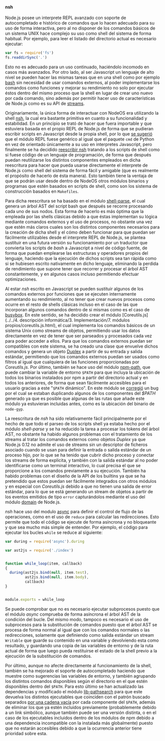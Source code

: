 #### nsh

Node.js posee un interprete REPL avanzado con soporte de autocompletado e
histórico de comandos que lo hacen adecuado para su uso de forma interactiva,
pero al no disponer de los comandos básicos de un sistema UNIX hace complejo su
uso como shell del sistema de forma habitual. Por ejemplo, para leer el listado
del directorio actual es necesario ejecutar:

```Javascript
var fs = require('fs')
fs.readdirSync('.')
```

Esto no es adecuado para un uso continuado, haciéndolo incomodo en casos más
avanzados. Por otro lado, al ser Javascript un lenguaje de alto nivel se pueden
hacer las mismas tareas que en una shell como por ejemplo
[bash](https://www.gnu.org/software/bash) sin necesidad de usar comandos
externos, al poder implementarse los comandos como funciones y mejorar su
rendimiento no solo por ejecutar éstos dentro del mismo proceso que la shell en
lugar de crear uno nuevo por cada comando, sino además por permitir hacer uso de
características de Node.js como es su API de
[streams](https://nodejs.org/api/stream.html).

Originariamente, la única forma de interactuar con NodeOS era utilizando la
shell [nsh](https://github.com/groundwater/node-bin-nsh), la cual era bastante
primitiva en cuanto a su funcionalidad y estabilidad. En un principio se trató
de hacer que fuera importable y que estuviera basada en el propio REPL de
Node.js de forma que se pudieran escribir scripts en Javascript desde la propia
shell, por lo que [se sugerió](https://github.com/joyent/node/issues/9224) que
el módulo REPL fuese genérico al igual que el paquete `cmd` de Python en vez de
orientado únicamente a su uso en interpretes Javascript, pero finalmente se ha
decidido [reescribir nsh](https://github.com/piranna/nsh) tratando a los scripts
de shell como si fuese código de un lenguaje de programación, de forma que
después puedan reutilizarse los distintos componentes empleados en dicha
reescritura para hacer que pueda usarse directamente el interprete de Node.js
como shell del sistema de forma fácil y amigable (que es realmente el propósito
de hacerlo de ésta manera). Esto también tiene la ventaja de que se podrán usar
desde dentro de NodeOS otros módulos binarios y programas que estén basados en
scripts de shell, como son los sistema de construcción basados en `Makefiles`.

Para dicha reescritura se ha basado en el módulo
[shell-parse](https://github.com/grncdr/js-shell-parse), el cual genera un árbol
AST del script bash que después se recorre procesando cada uno de sus nodos.
Esta forma de hacerlo es más óptima que la empleada por las shells clásicas
debido a que éstas implementan su lógica mediante comandos externos y el uso de
procesos, no obstante una vez que estén más claros cuales son los distintos
componentes necesarios para la creación de dicha shell y el cómo deben funcionar
para que puedan ser fácilmente utilizables desde el interprete REPL de Node.js,
se plantea sustituir en una futura versión su funcionamiento por un traductor
que convierta los scripts de *bash* a Javascript a nivel de código fuente, de
forma que puedan emplearse las estructuras y operadores propios del lenguaje,
haciendo que la ejecución de dichos scripts sea tan rápida como si se hubiesen
escrito nativamente en dicho lenguaje, eliminando la perdida de rendimiento que
supone tener que recorrer y procesar el árbol AST constantemente, y en algunos
casos incluso permitiendo efectuar optimizaciones.

Al estar *nsh* escrito en Javascript se pueden sustituir algunos de los comandos
externos por funciones que se ejecuten internamente aumentando su rendimiento,
al no tener que crear nuevos procesos como ocurre en el resto de shells clásicas
incluso en el caso de las que incorporan algunos comandos dentro de si mismas
como es el caso de [busybox](https://www.busybox.net). En este sentido, se ha
decidido crear el módulo
[Coreutils.js](../../4. descripción informática/3. Implementación/7. módulos propios/coreutils.js.html),
el cual implementa los comandos básicos de un sistema Unix como streams de
objetos, permitiendo usar los datos directamente en vez de tener que ser
parseados y procesados cada vez para poder acceder a ellos. Para que los
comandos externos puedan ser compatibles con este sistema, se ha creado una
clase que envuelve dichos comandos y genera un objeto
[Duplex](https://nodejs.org/api/stream.html#stream_class_stream_duplex) a partir
de su entrada y salida estándar, permitiendo que los comandos externos puedan
ser usados como filtros al igual que cualquiera de las funciones proporcionadas
por *Coreutils.js*. Por último, también se hace uso del módulo
[npm-path](https://github.com/timoxley/npm-path), que puede cambiar la variable
de entorno `$PATH` para que incluya la ubicación de todos los binarios
instalados por npm a partir del directorio actual y en todos los anteriores, de
forma que sean fácilmente accesibles para el usuario gracias a este "`$PATH`
dinámico". En este módulo se [corregió](https://github.com/timoxley/npm-path/pull/5)
un bug por el cual se estaban duplicando algunos de los componentes del *$PATH*
generado ya que es posible que algunas de las rutas que añade este módulo ya
estuvieran incluidas antes, como es la ubicación del binario de `node-gyp`.

La reescritura de *nsh* ha sido relativamente fácil principalmente por el hecho
de que todo el parseo de los scripts shell ya estaba hecho por el módulo
*shell-parse* y se ha reducido la tarea a procesar los tokens del árbol AST, no
obstante ha habido algunos problemas con el tratamiento de los streams al tratar
los comandos externos como objetos *Duplex* ya que Node.js 0.12 no admite el uso
de streams sin un descriptor de ficheros asociado cuando se usan para definir la
entrada o salida estándar de un proceso hijo, por lo que se ha tenido que cubrir
dicho proceso y conectar los streams de forma explicita, y también con la salida
estándar al no poder identificarse como un terminal interactivo, lo cual
precisa el que se proporcione a los comandos previamente a su ejecución. También
ha habido problemas con el diseño de la API de los builtins ya que se ha
pretendido que estos puedan ser fácilmente integrados con otros módulos y en
especial con *Coreutils.js* debido a que no tienen una salida de error estándar,
para lo que se está generando un stream de objetos a partir de los eventos
emitidos de tipo `error` capturándolos mediante el uso del módulo
[domain](https://nodejs.org/api/domain.html) de Node.js.

*nsh* hace uso del modulo [async](https://github.com/caolan/async) para definir
el control de flujo de las operaciones, como en el uso de `reduce` para calcular
las redirecciones. Esto permite que todo el código se ejecute de forma asíncrona
y no bloqueante y que sea mucho más simple de entender. Por ejemplo, el código
para ejecutar los bucles `while` se reduce al siguiente:

```Javascript
var during = require('async').during

var ast2js = require('./index')


function while_loop(item, callback)
{
  during(ast2js.bind(null, item.test),
         ast2js.bind(null, item.body),
         callback)
}


module.exports = while_loop
```

Se puede comprobar que no es necesario ejecutar subprocesos puesto que el módulo
*async* comprueba de forma asíncrona el árbol AST de la condición del bucle. Del
mismo modo, tampoco es necesario el uso de subprocesos para la substitución de
comandos puesto que el árbol AST se procesa de forma normal al igual que con los
comandos normales o las redirecciones, solamente que definiendo como salida
estándar un stream `Writable` que guarde su contenido en una variable y
devolviendo esta como resultado, y guardando una copia de las variables de
entorno y de la ruta actual de forma que luego pueda restituirse el estado de la
shell previo a la ejecución de la substitución de comandos.

Por último, aunque no afecte directamente al funcionamiento de la shell, también
se ha mejorado el soporte de autocompletado haciendo que muestre como
sugerencias las variables de entorno, y también agrupando los distintos comandos
disponibles según el directorio en el que estén disponibles dentro del `$PATH`.
Para esto último se han actualizado las dependencias y modificado el módulo
[lib-pathsearch](https://github.com/piranna/node-lib-pathsearch) para que este
devuelva los distintos ejecutables que coinciden con el patrón buscado separados
[por una cadena vacía](https://nodejs.org/api/readline.html#readline_readline_createinterface_options)
por cada componente del `$PATH`, además de eliminar los que ya estén incluidos
previamente (probablemente debido a un link simbólico, aunque también puede ser
una versión distinta, o en el caso de los ejecutables incluidos dentro de los
módulos de npm debido a una dependencia incompatible con la instalada más
globalmente) puesto que no estarán accesibles debido a que la ocurrencia
anterior tiene prioridad sobre esta.
